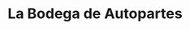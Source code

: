 ---
title: "La Bodega de Autopartes"
url: /tijuana/la-bodega-de-autopartes/
shop: piezas de automóviles
---